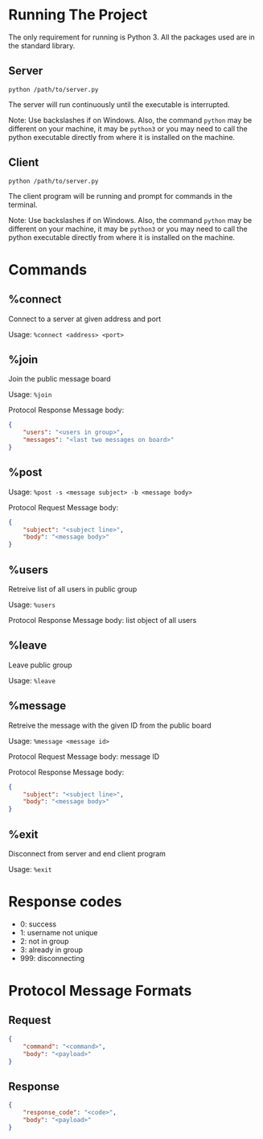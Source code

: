 # Running The Project

The only requirement for running is Python 3. All the packages used are in the standard library.

## Server

`python /path/to/server.py`

The server will run continuously until the executable is interrupted.

Note: Use backslashes if on Windows. Also, the command `python` may be different on your machine, it may be `python3` or you may need to call the python executable directly from where it is installed on the machine.

## Client

`python /path/to/server.py`

The client program will be running and prompt for commands in the terminal.

Note: Use backslashes if on Windows. Also, the command `python` may be different on your machine, it may be `python3` or you may need to call the python executable directly from where it is installed on the machine.

# Commands

## %connect

Connect to a server at given address and port

Usage: `%connect <address> <port>`

## %join

Join the public message board

Usage: `%join`

Protocol Response Message body:

```json
{
    "users": "<users in group>",
    "messages": "<last two messages on board>"
}
```

## %post

Usage: `%post -s <message subject> -b <message body>`

Protocol Request Message body:

```json
{
    "subject": "<subject line>",
    "body": "<message body>"
}
```

## %users

Retreive list of all users in public group

Usage: `%users`

Protocol Response Message body: list object of all users

## %leave

Leave public group

Usage: `%leave`

## %message

Retreive the message with the given ID from the public board

Usage: `%message <message id>`

Protocol Request Message body: message ID

Protocol Response Message body:

```json
{
    "subject": "<subject line>",
    "body": "<message body>"
}
```

## %exit

Disconnect from server and end client program

Usage: `%exit`

# Response codes

- 0: success
- 1: username not unique
- 2: not in group
- 3: already in group
- 999: disconnecting

# Protocol Message Formats

## Request

```json
{
    "command": "<command>",
    "body": "<payload>"
}
```

## Response

```json
{
    "response_code": "<code>",
    "body": "<payload>"
}
```
